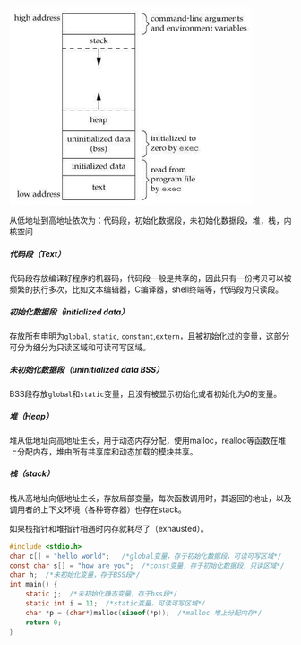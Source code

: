 ![memory_layout_of_c](..\pic\memory_layout_of_c.png)

从低地址到高地址依次为：代码段，初始化数据段，未初始化数据段，堆，栈，内核空间

##### 代码段（Text）

代码段存放编译好程序的机器码，代码段一般是共享的，因此只有一份拷贝可以被频繁的执行多次，比如文本编辑器，C编译器，shell终端等，代码段为只读段。

##### 初始化数据段（initialized data）

存放所有申明为`global`, `static`, `constant`,`extern`，且被初始化过的变量，这部分可分为细分为只读区域和可读可写区域。

##### 未初始化数据段（uninitialized data BSS）

BSS段存放`global`和`static`变量，且没有被显示初始化或者初始化为0的变量。

##### 堆（Heap）

堆从低地址向高地址生长，用于动态内存分配，使用malloc，realloc等函数在堆上分配内存，堆由所有共享库和动态加载的模块共享。

##### 栈（stack）

栈从高地址向低地址生长，存放局部变量，每次函数调用时，其返回的地址，以及调用者的上下文环境（各种寄存器）也存在stack。

如果栈指针和堆指针相遇时内存就耗尽了（exhausted）。

```c
#include <stdio.h>
char c[] = "hello world";   /*global变量，存于初始化数据段，可读可写区域*/
const char s[] = "how are you";  /*const变量，存于初始化数据段，只读区域*/
char h;  /*未初始化变量，存于BSS段*/
int main() {
    static j;  /*未初始化静态变量，存于bss段*/ 
    static int i = 11;  /*static变量，可读可写区域*/
    char *p = (char*)malloc(sizeof(*p));  /*malloc 堆上分配内存*/
    return 0;
}
```

